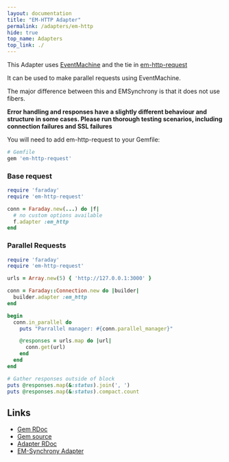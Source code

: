 ```yaml
---
layout: documentation
title: "EM-HTTP Adapter"
permalink: /adapters/em-http
hide: true
top_name: Adapters
top_link: ./
---
```


This Adapter uses [EventMachine](https://github.com/eventmachine/eventmachine/) and the tie in [em-http-request][src]

It can be used to make parallel requests using EventMachine.

The major difference between this and EMSynchrony is that it does not use fibers.

**Error handling and responses have a slightly different behaviour and structure in some cases.  Please run thorough testing scenarios, including connection failures and SSL failures**

You will need to add em-http-request to your Gemfile:

```ruby
# Gemfile
gem 'em-http-request'
```

### Base request
```ruby
require 'faraday'
require 'em-http-request'

conn = Faraday.new(...) do |f|
  # no custom options available
  f.adapter :em_http
end
```

### Parallel Requests

```ruby
require 'faraday'
require 'em-http-request'

urls = Array.new(5) { 'http://127.0.0.1:3000' }

conn = Faraday::Connection.new do |builder|
  builder.adapter :em_http
end

begin
  conn.in_parallel do
    puts "Parrallel manager: #{conn.parallel_manager}"

    @responses = urls.map do |url|
      conn.get(url)
    end
  end
end

# Gather responses outside of block
puts @responses.map(&:status).join(', ')
puts @responses.map(&:status).compact.count
```

## Links

* [Gem RDoc][rdoc]
* [Gem source][src]
* [Adapter RDoc][adapter_rdoc]
* [EM-Synchrony Adapter](./em-synchrony.md)

[rdoc]: https://www.rubydoc.info/gems/em-http-request
[src]: https://github.com/igrigorik/em-http-request#readme
[adapter_rdoc]: https://www.rubydoc.info/gems/faraday/Faraday/Adapter/EMHttp
